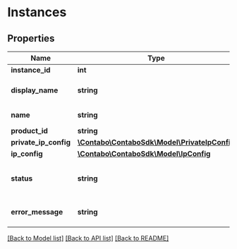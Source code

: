 # Instances

## Properties
Name | Type | Description | Notes
------------ | ------------- | ------------- | -------------
**instance_id** | **int** | Instance id | 
**display_name** | **string** | Instance display name | 
**name** | **string** | Instance name | 
**product_id** | **string** | Product id | 
**private_ip_config** | [**\Contabo\ContaboSdk\Model\PrivateIpConfig**](PrivateIpConfig.md) |  | 
**ip_config** | [**\Contabo\ContaboSdk\Model\IpConfig**](IpConfig.md) |  | 
**status** | **string** | State of the instance in the Private Network | 
**error_message** | **string** | Message in case of an error. | [optional] 

[[Back to Model list]](../../README.md#documentation-for-models) [[Back to API list]](../../README.md#documentation-for-api-endpoints) [[Back to README]](../../README.md)

